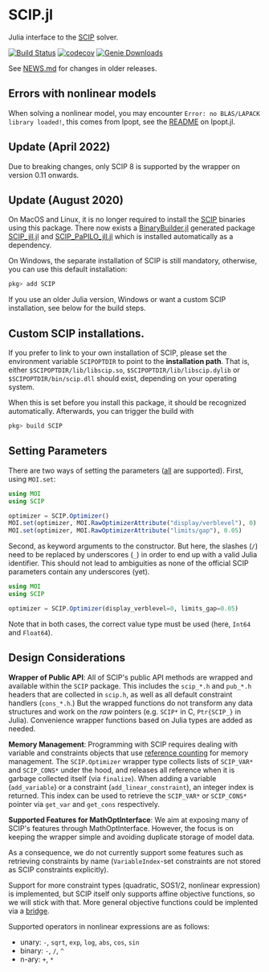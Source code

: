 # SCIP.jl

Julia interface to the [SCIP](http://scipopt.org) solver.

[![Build Status](https://github.com/scipopt/SCIP.jl/workflows/CI/badge.svg?branch=master)](https://github.com/scipopt/SCIP.jl/actions?query=workflow%3ACI)
[![codecov](https://codecov.io/gh/scipopt/SCIP.jl/branch/master/graph/badge.svg)](https://codecov.io/gh/scipopt/SCIP.jl)
[![Genie Downloads](https://shields.io/endpoint?url=https://pkgs.genieframework.com/api/v1/badge/SCIP)](https://pkgs.genieframework.com?packages=SCIP)

See [NEWS.md](https://github.com/SCIP-Interfaces/SCIP.jl/blob/master/NEWS.md) for changes in older releases.

## Errors with nonlinear models

When solving a nonlinear model, you may encounter `Error: no BLAS/LAPACK library loaded!`,
this comes from Ipopt, see the [README](https://github.com/jump-dev/Ipopt.jl/#julia-17) on Ipopt.jl.

## Update (April 2022)

Due to breaking changes, only SCIP 8 is supported by the wrapper on version 0.11 onwards.

## Update (August 2020)

On MacOS and Linux, it is no longer required to install the [SCIP](https://scipopt.org/) binaries using this package. There now exists a
[BinaryBuilder.jl](https://github.com/JuliaPackaging/BinaryBuilder.jl) generated
package [SCIP_jll.jl](https://github.com/JuliaBinaryWrappers/SCIP_jll.jl) and
[SCIP_PaPILO_jll.jl](https://github.com/JuliaBinaryWrappers/SCIP_PaPILO_jll.jl) which
is installed automatically as a dependency.

On Windows, the separate installation of SCIP is still mandatory, otherwise,
you can use this default installation:

```julia
pkg> add SCIP
```

If you use an older Julia version, Windows or want a custom SCIP installation, see below for the build steps.

## Custom SCIP installations.

If you prefer to link to your own installation of SCIP, please set the
environment variable `SCIPOPTDIR` to point to the **installation path**. That
is, either `$SCIPOPTDIR/lib/libscip.so`, `$SCIPOPTDIR/lib/libscip.dylib` or
`$SCIPOPTDIR/bin/scip.dll` should exist, depending on your operating system.

When this is set before you install this package, it should be recognized
automatically. Afterwards, you can trigger the build with

```julia
pkg> build SCIP
```

## Setting Parameters

There are two ways of setting the parameters
([all](https://scip.zib.de/doc-8.0.0/html/PARAMETERS.php) are supported). First,
using `MOI.set`:

```julia
using MOI
using SCIP

optimizer = SCIP.Optimizer()
MOI.set(optimizer, MOI.RawOptimizerAttribute("display/verblevel"), 0)
MOI.set(optimizer, MOI.RawOptimizerAttribute("limits/gap"), 0.05)
```

Second, as keyword arguments to the constructor. But here, the slashes (`/`)
need to be replaced by underscores (`_`) in order to end up with a valid Julia
identifier. This should not lead to ambiguities as none of the official SCIP
parameters contain any underscores (yet).

```julia
using MOI
using SCIP

optimizer = SCIP.Optimizer(display_verblevel=0, limits_gap=0.05)
```

Note that in both cases, the correct value type must be used
(here, `Int64` and `Float64`).

## Design Considerations

**Wrapper of Public API**: All of SCIP's public API methods are wrapped and
available within the `SCIP` package. This includes the `scip_*.h` and `pub_*.h`
headers that are collected in `scip.h`, as well as all default constraint
handlers (`cons_*.h`.) But the wrapped functions do not transform any data
structures and work on the *raw* pointers (e.g. `SCIP*` in C, `Ptr{SCIP_}` in
Julia). Convenience wrapper functions based on Julia types are added as needed.

**Memory Management**: Programming with SCIP requires dealing with variable and
constraints objects that use [reference
counting](https://scip.zib.de/doc-8.0.0/html/OBJ.php) for memory management.
The `SCIP.Optimizer` wrapper type collects lists of `SCIP_VAR*`
and `SCIP_CONS*` under the hood, and releases all reference when it is garbage
collected itself (via `finalize`).
When adding a variable (`add_variable`) or a constraint (`add_linear_constraint`),
an integer index is returned.
This index can be used to retrieve the `SCIP_VAR*` or `SCIP_CONS*`
pointer via `get_var` and `get_cons` respectively.

**Supported Features for MathOptInterface**: We aim at exposing many of SCIP's
features through MathOptInterface. However, the focus is on keeping the wrapper
simple and avoiding duplicate storage of model data.

As a consequence, we do not currently support some features such as retrieving
constraints by name (`VariableIndex`-set constraints are not stored as SCIP
constraints explicitly).

Support for more constraint types (quadratic, SOS1/2, nonlinear expression)
is implemented, but SCIP itself only supports affine objective functions, so we
will stick with that. More general objective functions could be implented via a
[bridge](https://github.com/JuliaOpt/MathOptInterface.jl/issues/529).

Supported operators in nonlinear expressions are as follows:

- unary: `-`, `sqrt`, `exp`, `log`, `abs`, `cos`, `sin`
- binary: `-`, `/`, `^`
- n-ary: `+`, `*`

